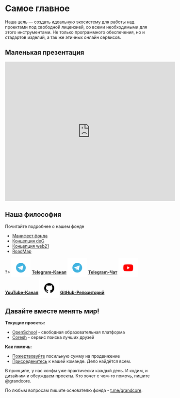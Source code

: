 # Самое главное

Наша цель — создать идеальную экосистему для работы над проектами под свободной лицензией, со всеми необходимыми для этого инструментами. Не только программного обеспечения, но и стадартов изделий, а так же этичных онлайн сервисов.

## Маленькая презентация

<iframe width="560" height="460" src="https://www.youtube.com/embed/hKXWZ6lEw4M" title="YouTube video player" frameborder="0" allow="accelerometer; autoplay; clipboard-write; encrypted-media; gyroscope; picture-in-picture" allowfullscreen></iframe>

## Наша философия

Почитайте подробнее о нашем фонде

- [Манифест фонда](ru/1-general/general-1-manifest.md)
- [Концепция deG](ru/1-general/general-2-deg.md)
- [Концепция web21](ru/1-general/general-3-web21.md)
- [RoadMap](ru/1-general/general-4-roadmap.md)

?> <span style="vertical-align: -12px">![telegram](../_media/icon-telegram.png ":size=32")</span> [**Telegram-Канал**](https://t.me/grandcore_news)
<span style="vertical-align: -12px">![telegram](../_media/icon-telegram.png ":size=32")</span> [**Telegram-Чат**](https://t.me/grandcore_chat) <span style="vertical-align: -12px">![youtube](../_media/icon-youtube.png ":size=32")</span> [**YouTube-Канал**](https://www.youtube.com/c/GrandCore/)
<span style="vertical-align: -12px">![github](../_media/icon-github.png ":size=32")</span> [**GitHub-Репозиторий**](https://github.com/grandcore/)

<!-- <iframe width="560" height="315" src="https://www.youtube.com/embed/9MhpHu85r08" title="YouTube video player" frameborder="0" allow="accelerometer; autoplay; clipboard-write; encrypted-media; gyroscope; picture-in-picture" allowfullscreen></iframe> -->

## Давайте вместе менять мир!

**Текущие проекты:**

- [OpenSсhool](ru/2.3-openschool/openschool.md) - свободная образовательная платформа
- [Coresh](ru/2.4-coresh/coresh.md) - сервис поиска лучших друзей

**Как помочь:**

- [Пожертвовуйте](ru/donat.md) посильную сумму на продвижение
- [Присоеденитесь](ru/comanda.md) к нашей команде. Дело найдётся всем.

В принципе, у нас конфы уже практически каждый день. И кодим, и дизайним и обсуждаем проекты. Кто хочет с чем-то помочь, пишите @grandcore.

По любым вопросам пишите основателю фонда - [t.me/grandcore](https://t.me/grandcore).
